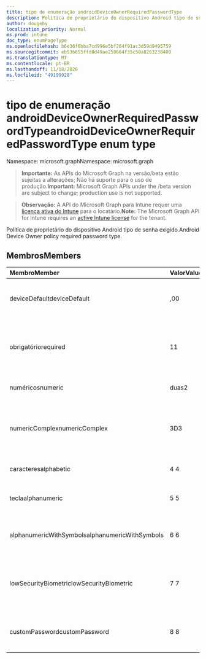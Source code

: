 ```yaml
---
title: tipo de enumeração androidDeviceOwnerRequiredPasswordType
description: Política de proprietário do dispositivo Android tipo de senha exigido.
author: dougeby
localization_priority: Normal
ms.prod: intune
doc_type: enumPageType
ms.openlocfilehash: b6e36f6bba7cd996e5bf264f91ac3d59d9495759
ms.sourcegitcommit: eb536655ffd8d49ae258664f35c50a8263238400
ms.translationtype: MT
ms.contentlocale: pt-BR
ms.lasthandoff: 11/18/2020
ms.locfileid: "49199928"
---
```

# <a name="androiddeviceownerrequiredpasswordtype-enum-type"></a><span data-ttu-id="72654-103">tipo de enumeração androidDeviceOwnerRequiredPasswordType</span><span class="sxs-lookup"><span data-stu-id="72654-103">androidDeviceOwnerRequiredPasswordType enum type</span></span>

<span data-ttu-id="72654-104">Namespace: microsoft.graph</span><span class="sxs-lookup"><span data-stu-id="72654-104">Namespace: microsoft.graph</span></span>

> <span data-ttu-id="72654-105">**Importante:** As APIs do Microsoft Graph na versão/beta estão sujeitas a alterações; Não há suporte para o uso de produção.</span><span class="sxs-lookup"><span data-stu-id="72654-105">**Important:** Microsoft Graph APIs under the /beta version are subject to change; production use is not supported.</span></span>

> <span data-ttu-id="72654-106">**Observação:** A API do Microsoft Graph para Intune requer uma [licença ativa do Intune](https://go.microsoft.com/fwlink/?linkid=839381) para o locatário.</span><span class="sxs-lookup"><span data-stu-id="72654-106">**Note:** The Microsoft Graph API for Intune requires an [active Intune license](https://go.microsoft.com/fwlink/?linkid=839381) for the tenant.</span></span>

<span data-ttu-id="72654-107">Política de proprietário do dispositivo Android tipo de senha exigido.</span><span class="sxs-lookup"><span data-stu-id="72654-107">Android Device Owner policy required password type.</span></span>

## <a name="members"></a><span data-ttu-id="72654-108">Membros</span><span class="sxs-lookup"><span data-stu-id="72654-108">Members</span></span>
|<span data-ttu-id="72654-109">Membro</span><span class="sxs-lookup"><span data-stu-id="72654-109">Member</span></span>|<span data-ttu-id="72654-110">Valor</span><span class="sxs-lookup"><span data-stu-id="72654-110">Value</span></span>|<span data-ttu-id="72654-111">Descrição</span><span class="sxs-lookup"><span data-stu-id="72654-111">Description</span></span>|
|:---|:---|:---|
|<span data-ttu-id="72654-112">deviceDefault</span><span class="sxs-lookup"><span data-stu-id="72654-112">deviceDefault</span></span>|<span data-ttu-id="72654-113">,0</span><span class="sxs-lookup"><span data-stu-id="72654-113">0</span></span>|<span data-ttu-id="72654-114">Valor padrão do dispositivo, sem intenção.</span><span class="sxs-lookup"><span data-stu-id="72654-114">Device default value, no intent.</span></span>|
|<span data-ttu-id="72654-115">obrigatório</span><span class="sxs-lookup"><span data-stu-id="72654-115">required</span></span>|<span data-ttu-id="72654-116">1</span><span class="sxs-lookup"><span data-stu-id="72654-116">1</span></span>|<span data-ttu-id="72654-117">Deve haver uma senha definida, mas não há restrições no tipo.</span><span class="sxs-lookup"><span data-stu-id="72654-117">There must be a password set, but there are no restrictions on type.</span></span>|
|<span data-ttu-id="72654-118">numéricos</span><span class="sxs-lookup"><span data-stu-id="72654-118">numeric</span></span>|<span data-ttu-id="72654-119">duas</span><span class="sxs-lookup"><span data-stu-id="72654-119">2</span></span>|<span data-ttu-id="72654-120">Pelo menos numérico.</span><span class="sxs-lookup"><span data-stu-id="72654-120">At least numeric.</span></span>|
|<span data-ttu-id="72654-121">numericComplex</span><span class="sxs-lookup"><span data-stu-id="72654-121">numericComplex</span></span>|<span data-ttu-id="72654-122">3D</span><span class="sxs-lookup"><span data-stu-id="72654-122">3</span></span>|<span data-ttu-id="72654-123">Pelo menos numérico sem sequências de repetição ou ordenadas.</span><span class="sxs-lookup"><span data-stu-id="72654-123">At least numeric with no repeating or ordered sequences.</span></span>|
|<span data-ttu-id="72654-124">caracteres</span><span class="sxs-lookup"><span data-stu-id="72654-124">alphabetic</span></span>|<span data-ttu-id="72654-125">4 </span><span class="sxs-lookup"><span data-stu-id="72654-125">4</span></span>|<span data-ttu-id="72654-126">Pelo menos a senha alfabética.</span><span class="sxs-lookup"><span data-stu-id="72654-126">At least alphabetic password.</span></span>|
|<span data-ttu-id="72654-127">tecla</span><span class="sxs-lookup"><span data-stu-id="72654-127">alphanumeric</span></span>|<span data-ttu-id="72654-128">5 </span><span class="sxs-lookup"><span data-stu-id="72654-128">5</span></span>|<span data-ttu-id="72654-129">Pelo menos a senha alfanumérica</span><span class="sxs-lookup"><span data-stu-id="72654-129">At least alphanumeric password</span></span>|
|<span data-ttu-id="72654-130">alphanumericWithSymbols</span><span class="sxs-lookup"><span data-stu-id="72654-130">alphanumericWithSymbols</span></span>|<span data-ttu-id="72654-131">6 </span><span class="sxs-lookup"><span data-stu-id="72654-131">6</span></span>|<span data-ttu-id="72654-132">Pelo menos alfanumérico com símbolos.</span><span class="sxs-lookup"><span data-stu-id="72654-132">At least alphanumeric with symbols.</span></span>|
|<span data-ttu-id="72654-133">lowSecurityBiometric</span><span class="sxs-lookup"><span data-stu-id="72654-133">lowSecurityBiometric</span></span>|<span data-ttu-id="72654-134">7 </span><span class="sxs-lookup"><span data-stu-id="72654-134">7</span></span>|<span data-ttu-id="72654-135">Senha com base em Biometria de segurança baixa necessária.</span><span class="sxs-lookup"><span data-stu-id="72654-135">Low security biometrics based password required.</span></span>|
|<span data-ttu-id="72654-136">customPassword</span><span class="sxs-lookup"><span data-stu-id="72654-136">customPassword</span></span>|<span data-ttu-id="72654-137">8 </span><span class="sxs-lookup"><span data-stu-id="72654-137">8</span></span>|<span data-ttu-id="72654-138">Senha personalizada definida pelo administrador.</span><span class="sxs-lookup"><span data-stu-id="72654-138">Custom password set by the admin.</span></span>|




